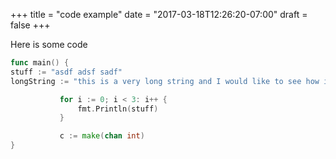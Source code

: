 +++
title = "code example"
date = "2017-03-18T12:26:20-07:00"
draft = false
+++

Here is some code
```go
func main() {
stuff := "asdf adsf sadf"
longString := "this is a very long string and I would like to see how it wraps on mobile"

           for i := 0; i < 3: i++ {
               fmt.Println(stuff)
           }

           c := make(chan int)
}
```

